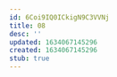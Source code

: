 ```yaml
---
id: 6Coi9IQ0ICkigN9C3VVNj
title: 08
desc: ''
updated: 1634067145296
created: 1634067145296
stub: true
---
```


